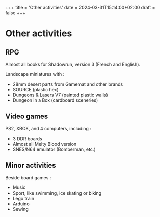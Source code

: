 +++
title = 'Other activities'
date = 2024-03-31T15:14:00+02:00
draft = false
+++
# Other activities

## RPG

Almost all books for Shadowrun, version 3 (French and English).

Landscape miniatures with :
- 28mm desert parts from Gamemat and other brands
- SOURCE (plastic hex)
- Dungeons & Lasers V7 (painted plastic walls)
- Dungeon in a Box (cardboard sceneries)

## Video games

PS2, XBOX, and 4 computers, including :
- 3 DDR boards
- Almost all Melty Blood version
- SNES/N64 emulator (Bomberman, etc.)

## Minor activities

Beside board games :
- Music
- Sport, like swimming, ice skating or biking
- Lego train
- Arduino
- Sewing

